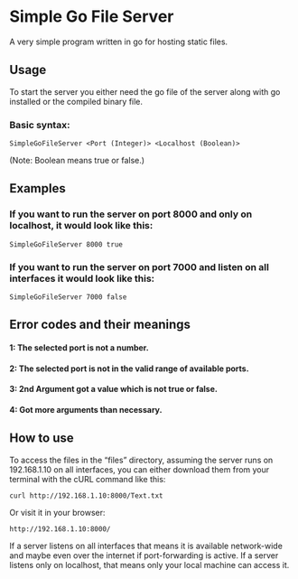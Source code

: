 # Simple Go File Server
A very simple program written in go for hosting static files.

## Usage
To start the server you either need the go file of the server along with go installed or the compiled binary file.


### Basic syntax:
```console
SimpleGoFileServer <Port (Integer)> <Localhost (Boolean)>
```

(Note: Boolean means true or false.)
## Examples
### If you want to run the server on port 8000 and only on localhost, it would look like this:
```console
SimpleGoFileServer 8000 true
```

### If you want to run the server on port 7000 and listen on all interfaces it would look like this:
```console
SimpleGoFileServer 7000 false
```

## Error codes and their meanings
#### 1: The selected port is not a number.
#### 2: The selected port is not in the valid range of available ports.
#### 3: 2nd Argument got a value which is not true or false.
#### 4: Got more arguments than necessary.

## How to use
To access the files in the “files” directory, assuming the server runs on 192.168.1.10 on all interfaces, you can either download them from your terminal with the cURL command like this:

```console
curl http://192.168.1.10:8000/Text.txt
```
Or visit it in your browser:
```console
http://192.168.1.10:8000/
```


If a server listens on all interfaces that means it is available network-wide and maybe even over the internet if port-forwarding is active.
If a server listens only on localhost, that means only your local machine can access it.
